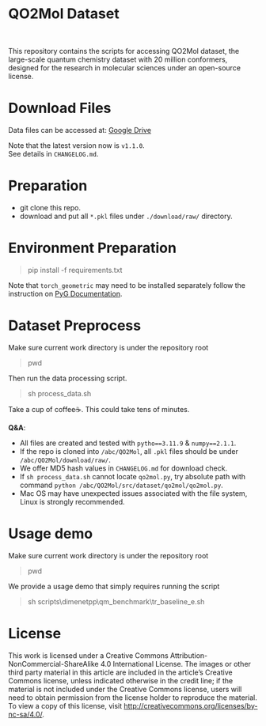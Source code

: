 # QO2Mol Dataset

<img alt="" src="https://img.shields.io/badge/license-CC_BY--NC--SA_4.0-blue" style="max-width: 100%;"> <img alt="" src="https://img.shields.io/badge/python->=3.11.0-blue" style="max-width: 100%;">

This repository contains the scripts for accessing QO2Mol dataset, the large-scale quantum chemistry dataset with 20 million conformers, designed for the research in molecular sciences under an open-source license.

# Download Files

Data files can be accessed at: [Google Drive](https://drive.google.com/drive/folders/1-4FrnNrVBlL2RaBuXpalgNCk1q79VHtc?usp=drive_link)

Note that the latest version now is `v1.1.0`.  
See details in `CHANGELOG.md`.

# Preparation
- git clone this repo.
- download and put all `*.pkl` files under `./download/raw/` directory. 


# Environment Preparation

>pip install -f requirements.txt

Note that `torch_geometric` may need to be installed separately follow the instruction on [PyG Documentation](https://pytorch-geometric.readthedocs.io/en/latest/).

# Dataset Preprocess

Make sure current work directory is under the repository root
>pwd

Then run the data processing script.
> sh process_data.sh

Take a cup of coffee☕️. This could take tens of minutes.

**Q&A**:

- All files are created and tested with `pytho==3.11.9` & `numpy==2.1.1`.
- If the repo is cloned into `/abc/QO2Mol`,  all `.pkl` files should be under `/abc/QO2Mol/download/raw/`.
- We offer MD5 hash values in `CHANGELOG.md` for download check.
- If `sh process_data.sh` cannot locate `qo2mol.py`, try absolute path with command `python /abc/QO2Mol/src/dataset/qo2mol/qo2mol.py`.
- Mac OS may have unexpected issues associated with the file system, Linux is strongly recommended.


# Usage demo

Make sure current work directory is under the repository root
>pwd

We provide a usage demo that simply requires running the script
>sh scripts\dimenetpp\qm_benchmark\tr_baseline_e.sh


# License

This work is licensed under a Creative Commons Attribution-NonCommercial-ShareAlike 4.0 International License. The images or other third party material in this article are included in the article’s Creative Commons license, unless indicated otherwise in the credit line; if the material is not included under the Creative Commons license, users will need to obtain permission from the license holder to reproduce the material. To view a copy of this license, visit http://creativecommons.org/licenses/by-nc-sa/4.0/.
